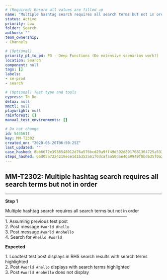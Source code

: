 ```yaml
---
# (Required) Ensure all values are filled up
name: "Multiple hashtag search requires all search terms but not in order"
status: Active
priority: Low
folder: Search
authors: ""
team_ownership: 
- Channels

# (Optional)
priority_p1_to_p4: P3 - Deep Functions (Do extensive scenarios work?)
location: Search
component: null
tags: []
labels: 
- se-prod
- search

# (Optional) Test type and tools
cypress: To Do
detox: null
mmctl: null
playwright: null
rainforest: []
manual_test_environments: []

# Do not change
id: 5445611
key: MM-T2302
created_on: "2020-05-20T06:50:25Z"
last_updated: ""
case_hashed: 8bb6672e3938548012d76a576bcd20a9ff49d592d8917681304725a5338f2068c6b4a123552f71a65d7a874708b2b523
steps_hashed: 66d05a7324219ece1d1b352a61f0dcafaa58dae40a9949f8bd635f0a2c8680506e99ec9f5fe0c0d77a7893f2d425f4e5
---
```


<!-- (Auto-generated) Based on frontmatter's "key" and "name" -->

## MM-T2302: Multiple hashtag search requires all search terms but not in order

---

**Step 1**

Multiple hashtag search requires all search terms but not in order\
————————————————————————————\
1\. Assuming previous test post\
2\. Post message `#world #hello`\
3\. Post message `#world #nohello`\
4\. Search for `#hello #world`

**Expected**

1\. Loadtest test post displays in RHS search results with search terms highlighted\
2\. Post `#world #hello` displays with search terms highlighted\
3\. Post `#world #nohello` does not display
